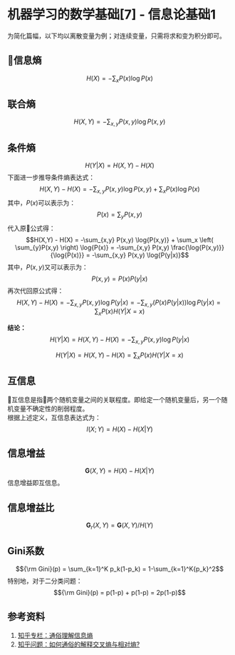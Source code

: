 # 机器学习的数学基础[7] - 信息论基础1

为简化篇幅，以下均以离散变量为例；对连续变量，只需将求和变为积分即可。

## 信息熵

$$H(X) = -\sum_x P(x) \log{P(x)}$$

## 联合熵

$$H(X,Y) = -\sum_{x,y} P(x,y) \log{P(x,y)}$$

## 条件熵

$$H(Y|X) = H(X,Y) - H(X)$$
下面进一步推导条件熵表达式：
$$H(X,Y) - H(X) 
= -\sum_{x,y} P(x,y) \log{P(x,y)} + \sum_x P(x) \log{P(x)}$$
其中，$P(x)$可以表示为：
$$P(x) = \sum_{y}P(x,y)$$
代入原公式得：
$$H(X,Y) - H(X) 
= -\sum_{x,y} P(x,y) \log{P(x,y)} + \sum_x \left( \sum_{y}P(x,y) \right) \log{P(x)}
= -\sum_{x,y} P(x,y) \frac{\log{P(x,y)}}{\log{P(x)}} = -\sum_{x,y} P(x,y) \log{P(y|x)}$$
其中，$P(x,y)$又可以表示为：
$$P(x,y) = P(x)P(y|x)$$
再次代回原公式得：
$$H(X,Y) - H(X) = -\sum_{x,y} P(x,y) \log{P(y|x)} = -\sum_{x,y} \left( P(x)P(y|x) \right) \log{P(y|x)} = \sum_x P(x)H(Y|X=x)$$

**结论：**
$$H(Y|X) = H(X,Y) - H(X) = -\sum_{x,y} P(x,y) \log{P(y|x)}$$

$$H(Y|X) = H(X,Y) - H(X) = \sum_x P(x)H(Y|X=x)$$

## 互信息

互信息是指两个随机变量之间的关联程度。即给定一个随机变量后，另一个随机变量不确定性的削弱程度。  
根据上述定义，互信息表达式为：
$$I(X;Y) = H(X) - H(X|Y)$$

## 信息增益
$$\mathbf{G}(X,Y) = H(X) - H(X|Y)$$
信息增益即互信息。

## 信息增益比
$$\mathbf{G}_r(X,Y) = \mathbf{G}(X,Y)/H(Y)$$

## Gini系数

$${\rm Gini}(p) = \sum_{k=1}^K p_k(1-p_k) = 1-\sum_{k=1}^K{p_k}^2$$
特别地，对于二分类问题：
$${\rm Gini}(p) = p(1-p) + p(1-p) = 2p(1-p)$$

## 参考资料
1. [知乎专栏：通俗理解信息熵](https://zhuanlan.zhihu.com/p/26486223)
2. [知乎问题：如何通俗的解释交叉熵与相对熵?](https://www.zhihu.com/question/41252833)